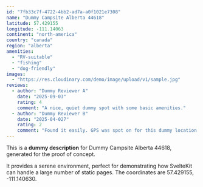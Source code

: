 ```yaml
---
id: "7fb33c7f-4722-4bb2-ad7a-a0f1021e7308"
name: "Dummy Campsite Alberta 44618"
latitude: 57.429155
longitude: -111.14063
continent: "north-america"
country: "canada"
region: "alberta"
amenities:
  - "RV-suitable"
  - "fishing"
  - "dog-friendly"
images:
  - "https://res.cloudinary.com/demo/image/upload/v1/sample.jpg"
reviews:
  - author: "Dummy Reviewer A"
    date: "2025-09-03"
    rating: 4
    comment: "A nice, quiet dummy spot with some basic amenities."
  - author: "Dummy Reviewer B"
    date: "2025-04-027"
    rating: 2
    comment: "Found it easily. GPS was spot on for this dummy location."
---
```


This is a **dummy description** for Dummy Campsite Alberta 44618, generated for the proof of concept.

It provides a serene environment, perfect for demonstrating how SvelteKit can handle a large number of static pages. The coordinates are 57.429155, -111.140630.
